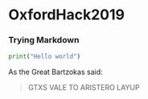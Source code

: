 # OxfordHack2019
 
### Trying Markdown

```python
print("Hello world")
```

As the Great Bartzokas said:

> GTXS VALE TO ARISTERO LAYUP
